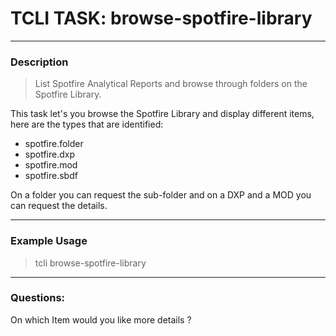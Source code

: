 # TCLI TASK: browse-spotfire-library

---
### Description
> List Spotfire Analytical Reports and browse through folders on the Spotfire Library.

This task let's you browse the Spotfire Library and display different items, here are the types that are identified:

* spotfire.folder
* spotfire.dxp
* spotfire.mod
* spotfire.sbdf

On a folder you can request the sub-folder and on a DXP and a MOD you can request the details.

---
### Example Usage
> tcli browse-spotfire-library

---
### Questions:

On which Item would you like more details ?

